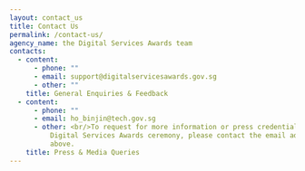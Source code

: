 ```yaml
---
layout: contact_us
title: Contact Us
permalink: /contact-us/
agency_name: the Digital Services Awards team
contacts:
  - content:
      - phone: ""
      - email: support@digitalservicesawards.gov.sg
      - other: ""
    title: General Enquiries & Feedback
  - content:
      - phone: ""
      - email: ho_binjin@tech.gov.sg
      - other: <br/>To request for more information or press credentials to cover the
          Digital Services Awards ceremony, please contact the email address
          above.
    title: Press & Media Queries
---
```

